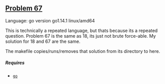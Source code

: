 ## [Problem 67](https://projecteuler.net/problem=67)

Language: go version go1.14.1 linux/amd64

This is technically a repeated language, but thats because its a repeated question. Problem 67 is the same as 18, its just not brute force-able. My solution for 18 and 67 are the same.

The makefile copies/runs/removes that solution from its directory to here.

##### Requires

- [`go`](https://golang.org/)
